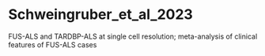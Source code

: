 # Schweingruber_et_al_2023
FUS-ALS and TARDBP-ALS at single cell resolution; meta-analysis of clinical features of FUS-ALS cases
